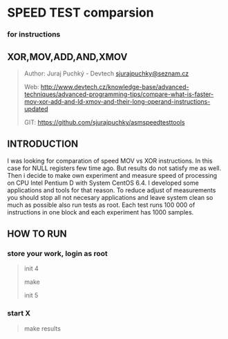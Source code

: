 SPEED TEST comparsion
=====================
### for instructions
XOR,MOV,ADD,AND,XMOV
--------------------

> Author: Juraj Puchký - Devtech <sjurajpuchky@seznam.cz>
>
> Web: http://www.devtech.cz/knowledge-base/advanced-techniques/advanced-programming-tips/compare-what-is-faster-mov-xor-add-and-ld-xmov-and-their-long-operand-instructions-updated
>
> GIT: https://github.com/sjurajpuchky/asmspeedtesttools
>

INTRODUCTION
------------
I was looking for comparation of speed MOV vs XOR instructions. In this case for NULL registers few time ago. 
But results do not satisfy me as well. Then i decide to make own experiment and measure speed of processing on CPU Intel Pentium D with System CentOS 6.4. 
I developed some applications and tools for that reason. 
To reduce adjust of measurements you should stop all not necesary applications and leave system clean so much as possible also run tests as root. 
Each test runs 100 000 of instructions in one block and each experiment has 1000 samples.

HOW TO RUN
----------

### store your work, login as root
> init 4
> 
> make
> 
> init 5
>

### start X
> make results
>

